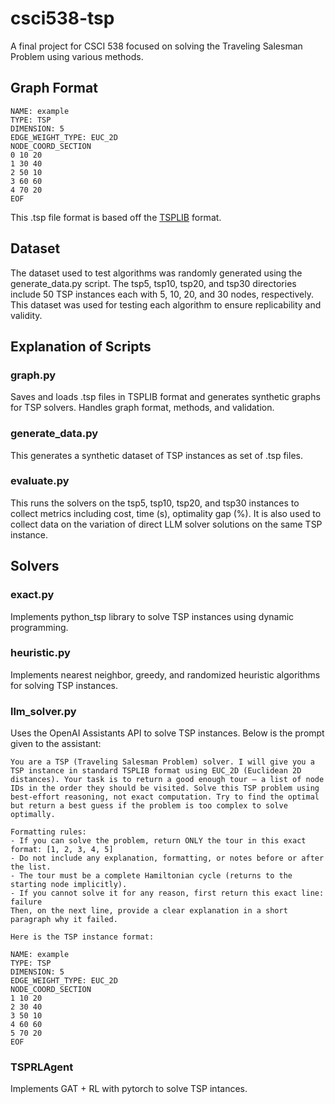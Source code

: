 # csci538-tsp
 A final project for CSCI 538 focused on solving the Traveling Salesman Problem using various methods.

 ## Graph Format
```
NAME: example
TYPE: TSP
DIMENSION: 5
EDGE_WEIGHT_TYPE: EUC_2D
NODE_COORD_SECTION
0 10 20
1 30 40
2 50 10
3 60 60
4 70 20
EOF
```

This .tsp file format is based off the [TSPLIB](http://comopt.ifi.uni-heidelberg.de/software/TSPLIB95/) format.

## Dataset
The dataset used to test algorithms was randomly generated using the generate_data.py script. The tsp5, tsp10, tsp20, and tsp30 directories include 50 TSP instances each with 5, 10, 20, and 30 nodes, respectively. This dataset was used for testing each algorithm to ensure replicability and validity.

## Explanation of Scripts
### graph.py
Saves and loads .tsp files in TSPLIB format and generates synthetic graphs for TSP solvers. Handles graph format, methods, and validation.

### generate_data.py
This generates a synthetic dataset of TSP instances as set of .tsp files.

### evaluate.py
This runs the solvers on the tsp5, tsp10, tsp20, and tsp30 instances to collect metrics including cost, time (s), optimality gap (%). It is also used to collect data on the variation of direct LLM solver solutions on the same TSP instance.

## Solvers
### exact.py
Implements python_tsp library to solve TSP instances using dynamic programming.

### heuristic.py
Implements nearest neighbor, greedy, and randomized heuristic algorithms for solving TSP instances.

### llm_solver.py
Uses the OpenAI Assistants API to solve TSP instances. Below is the prompt given to the assistant:
```
You are a TSP (Traveling Salesman Problem) solver. I will give you a TSP instance in standard TSPLIB format using EUC_2D (Euclidean 2D distances). Your task is to return a good enough tour — a list of node IDs in the order they should be visited. Solve this TSP problem using best-effort reasoning, not exact computation. Try to find the optimal but return a best guess if the problem is too complex to solve optimally.

Formatting rules:
- If you can solve the problem, return ONLY the tour in this exact format: [1, 2, 3, 4, 5]
- Do not include any explanation, formatting, or notes before or after the list.
- The tour must be a complete Hamiltonian cycle (returns to the starting node implicitly).
- If you cannot solve it for any reason, first return this exact line:  
failure  
Then, on the next line, provide a clear explanation in a short paragraph why it failed.

Here is the TSP instance format:

NAME: example  
TYPE: TSP  
DIMENSION: 5  
EDGE_WEIGHT_TYPE: EUC_2D  
NODE_COORD_SECTION  
1 10 20  
2 30 40  
3 50 10  
4 60 60  
5 70 20  
EOF
```

### TSPRLAgent
Implements GAT + RL with pytorch to solve TSP intances.